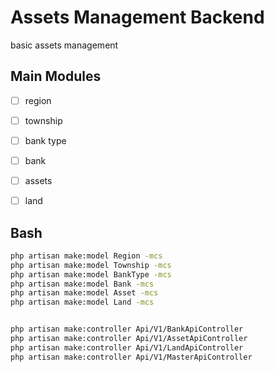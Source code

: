 # Assets Management Backend

basic assets management


## Main Modules

- [ ] region
- [ ] township
- [ ] bank type
- [ ] bank
- [ ] assets
- [ ] land



## Bash

```bash
php artisan make:model Region -mcs
php artisan make:model Township -mcs
php artisan make:model BankType -mcs
php artisan make:model Bank -mcs
php artisan make:model Asset -mcs
php artisan make:model Land -mcs


php artisan make:controller Api/V1/BankApiController
php artisan make:controller Api/V1/AssetApiController
php artisan make:controller Api/V1/LandApiController
php artisan make:controller Api/V1/MasterApiController
```